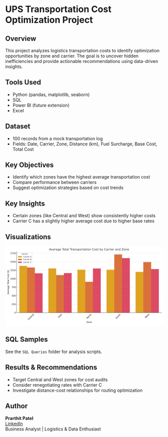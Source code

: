 # UPS Transportation Cost Optimization Project

## Overview
This project analyzes logistics transportation costs to identify optimization opportunities by zone and carrier. The goal is to uncover hidden inefficiencies and provide actionable recommendations using data-driven insights.

## Tools Used
- Python (pandas, matplotlib, seaborn)
- SQL
- Power BI (future extension)
- Excel

## Dataset
- 100 records from a mock transportation log
- Fields: Date, Carrier, Zone, Distance (km), Fuel Surcharge, Base Cost, Total Cost

## Key Objectives
- Identify which zones have the highest average transportation cost
- Compare performance between carriers
- Suggest optimization strategies based on cost trends

## Key Insights
- Certain zones (like Central and West) show consistently higher costs
- Carrier C has a slightly higher average cost due to higher base rates

## Visualizations
![Average Cost Chart](Screenshots/Avg_transport_cost_by_zone.png)

## SQL Samples
See the `SQL Queries` folder for analysis scripts.

## Results & Recommendations
- Target Central and West zones for cost audits
- Consider renegotiating rates with Carrier C
- Investigate distance-cost relationships for routing optimization

## Author
**Prarthit Patel**  
[LinkedIn](https://linkedin.com/in/prarthit-patel)  
Business Analyst | Logistics & Data Enthusiast
